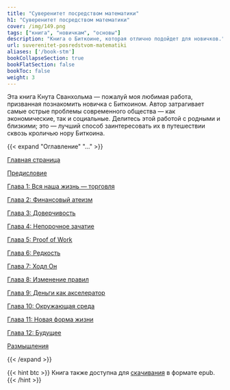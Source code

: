 ```yaml
---
title: "Суверенитет посредством математики"
h1: "Суверенитет посредством математики"
cover: /img/149.png
tags: ["книга", "новичкам", "основы"]
description: "Книга о Биткоине, которая отлично подойдет для новичков."
url: suverenitet-posredstvom-matematiki
aliases: ['/book-stm']
bookCollapseSection: true
bookFlatSection: false
bookToc: false
weight: 3
---
```


Эта книга Кнута Сванхольма — пожалуй моя любимая работа, призванная познакомить новичка с Биткоином. Автор затрагивает самые острые проблемы современного общества — как экономические, так и социальные. Делитесь этой работой с родными и близкими; это — лучший способ заинтересовать их в путешествии сквозь кроличью нору Биткоина.

{{< expand "Оглавление" "..." >}}

[Главная страница](/suverenitet-posredstvom-matematiki)

[Предисловие](/suverenitet-posredstvom-matematiki/intro)

[Глава 1: Вся наша жизнь — торговля](/suverenitet-posredstvom-matematiki/glava-1)

[Глава 2: Финансовый атеизм](/suverenitet-posredstvom-matematiki/glava-2)

[Глава 3: Доверчивость](/suverenitet-posredstvom-matematiki/glava-3)

[Глава 4: Непорочное зачатие](/suverenitet-posredstvom-matematiki/glava-4)

[Глава 5: Proof of Work](/suverenitet-posredstvom-matematiki/glava-5)

[Глава 6: Редкость](/suverenitet-posredstvom-matematiki/glava-6)

[Глава 7: Ходл Он](/suverenitet-posredstvom-matematiki/glava-7)

[Глава 8: Изменение правил](/suverenitet-posredstvom-matematiki/glava-8)

[Глава 9: Деньги как акселератор](/suverenitet-posredstvom-matematiki/glava-9)

[Глава 10: Окружающая среда](/suverenitet-posredstvom-matematiki/glava-10)

[Глава 11: Новая форма жизни](/suverenitet-posredstvom-matematiki/glava-11)

[Глава 12: Будущее](/suverenitet-posredstvom-matematiki/glava-12)

[Размышления](/suverenitet-posredstvom-matematiki/mysli)

{{< /expand >}}

{{< hint btc >}}
Книга также доступна для [скачивания](/epubs/stm.epub) в формате epub.
{{< /hint >}}
